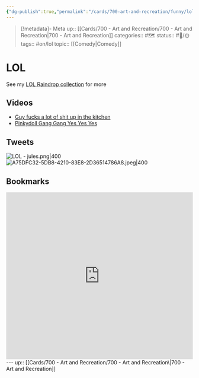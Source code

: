 ```yaml
---
{"dg-publish":true,"permalink":"/cards/700-art-and-recreation/funny/lol/","title":"LOL"}
---
```



> [!metadata]- Meta
> up:: [[Cards/700 - Art and Recreation/700 - Art and Recreation\|700 - Art and Recreation]]
> categories:: #🗺 
> status:: #📝/🌞
> tags::  #on/lol 
> topic:: [[Comedy\|Comedy]]

# LOL

See my [LOL Raindrop collection](https://raindrop.io/tophg/lol-35164069) for more

## Videos
- [Guy fucks a lot of shit up in the kitchen](https://www.instagram.com/reel/Co5Vx6-JSQy/?igshid=YmMyMTA2M2Y=)
- [Pinkydoll Gang Gang Yes Yes Yes](https://twitter.com/neiljacobs/status/1678949109326028802?s=61&t=gyRX2W0x81b80X8f34EMoQ)

## Tweets
![LOL - jules.png|400](/img/user/Extras/Attachments/LOL%20-%20jules.png)
![A75DFC32-5DB8-4210-83E8-2D36514786A8.jpeg|400](/img/user/Extras/Attachments/A75DFC32-5DB8-4210-83E8-2D36514786A8.jpeg)

## Bookmarks

<iframe style="border: 0; width: 100%; height: 450px;" allowfullscreen frameborder="0" src="https://raindrop.io/tophg/lol-35164069/embed/sort=-created&theme=dark"></iframe>
---
up:: [[Cards/700 - Art and Recreation/700 - Art and Recreation\|700 - Art and Recreation]]